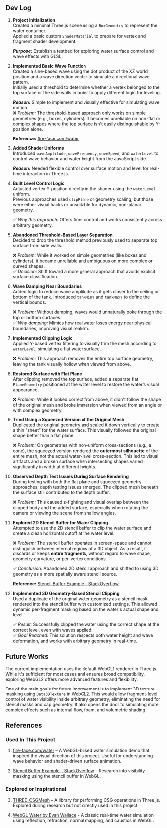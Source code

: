 ## Dev Log

1. **Project Initialization**  
   Created a minimal Three.js scene using a `BoxGeometry` to represent the water container.  
   Applied a basic custom `ShaderMaterial` to prepare for vertex and fragment shader development.

   ***Purpose:*** Establish a testbed for exploring water surface control and wave effects with GLSL.  

2. **Implemented Basic Wave Function**  
   Created a sine-based wave using the dot product of the XZ world position and a wave direction vector to simulate a directional wave pattern.  
   Initially used a threshold to determine whether a vertex belonged to the top surface or the side walls in order to apply different logic for leveling.

   ***Reason:*** Simple to implement and visually effective for simulating wave motion.  
   ❌ *Problem:* The threshold-based approach only works on simple geometries (e.g., boxes, cylinders). It becomes unreliable on non-flat or complex shapes where the top surface isn't easily distinguishable by Y-position alone.

   **Reference:** [fire-face.com/water](https://fire-face.com/water/)

3. **Added Shader Uniforms**  
   Introduced `waveAmplitude`, `waveFrequency`, `waveSpeed`, and `waterLevel` to control wave behavior and water height from the JavaScript side.

   ***Reason:*** Needed flexible control over surface motion and level for real-time interaction in Three.js.

4. **Built Level Control Logic**  
   Adjusted vertex Y-position directly in the shader using the `waterLevel` uniform.  
   Previous approaches used `clipPlane` or geometry scaling, but those were either visual hacks or unsuitable for dynamic, non-planar geometry.

   ✅ *Why this approach:* Offers finer control and works consistently across arbitrary geometry.

5. **Abandoned Threshold-Based Layer Separation**  
   Decided to drop the threshold method previously used to separate top surface from side walls.  

   ❌ *Problem:* While it worked on simple geometries (like boxes and cylinders), it became unreliable and ambiguous on more complex or curved shapes.  
   ✅ *Decision:* Shift toward a more general approach that avoids explicit surface classification.

6. **Wave Damping Near Boundaries**  
   Added logic to reduce wave amplitude as it gets closer to the ceiling or bottom of the tank. Introduced `tankMinY` and `tankMaxY` to define the vertical bounds.

   ❌ *Problem:* Without damping, waves would unnaturally poke through the top or bottom surfaces.  
   ✅ *Why damping:* Mimics how real water loses energy near physical boundaries, improving visual realism.

7. **Implemented Clipping Logic**  
   Applied Y-based vertex filtering to visually trim the mesh according to `waterLevel`, simulating a flat water surface.  

   ❌ *Problem:* This approach removed the entire top surface geometry, leaving the tank visually hollow when viewed from above.

8. **Restored Surface with Flat Plane**  
   After clipping removed the top surface, added a separate flat `PlaneGeometry` positioned at the water level to restore the water’s visual appearance.

   ❌ *Problem:* While it looked correct from above, it didn't follow the shape of the original mesh and broke immersion when viewed from an angle or with complex geometry.

9. **Tried Using a Squeezed Version of the Original Mesh**  
   Duplicated the original geometry and scaled it down vertically to create a thin “sheet” for the water surface. This visually followed the original shape better than a flat plane.

   ❌ *Problem:* On geometries with non-uniform cross-sections (e.g., a cone), the squeezed version rendered the **outermost silhouette** of the entire mesh, not the actual water-level cross-section. This led to visual artifacts and a broken surface when intersecting shapes varied significantly in width at different heights.

10. **Observed Depth Test Issues During Surface Rendering**  
    During testing with both the flat plane and squeezed geometry approaches, depth testing issues emerged. The clipped mesh beneath the surface still contributed to the depth buffer.

    ❌ *Problem:* This caused z-fighting and visual overlap between the clipped body and the added surface, especially when rotating the camera or viewing the scene from shallow angles.

11. **Explored 2D Stencil Buffer for Water Clipping**  
    Attempted to use the 2D stencil buffer to clip the water surface and create a clean horizontal cutoff at the water level.

    ❌ *Problem:* The stencil buffer operates in screen-space and cannot distinguish between internal regions of a 3D object. As a result, it discards or keeps **entire fragments**, without regard to wave shape, geometry curvature, or per-vertex conditions.

    ✅ *Conclusion:* Abandoned 2D stencil approach and shifted to using 3D geometry as a more spatially aware stencil source.

    **Reference:** [Stencil Buffer Example – StackOverflow](https://stackoverflow.com/questions/59539788/stencil-buffer-in-webgl/59547059#59547059)

12. **Implemented 3D Geometry-Based Stencil Clipping**  
    Used a duplicate of the original water geometry as a stencil mask, rendered into the stencil buffer with customized settings. This allowed dynamic per-fragment masking based on the water's actual shape and level.

    ✅ *Result:* Successfully clipped the water using the correct shape at the correct level, even with waves applied.  
    ✅ *Goal Reached:* This solution respects both water height and wave deformation, and works with arbitrary geometry in real-time.

## Future Works

The current implementation uses the default WebGL1 renderer in Three.js. While it's sufficient for most cases and ensures broad compatibility, exploring WebGL2 offers more advanced features and flexibility.

One of the main goals for future improvement is to implement 3D texture masking using `Data3DTexture` in WebGL2. This would allow fragment-level control of water visibility inside arbitrary geometry, eliminating the need for stencil masks and cap geometry. It also opens the door to simulating more complex effects such as internal flow, foam, and volumetric shading.

## References

### Used In This Project

1. [fire-face.com/water](https://fire-face.com/water/) – A WebGL-based water simulation demo that inspired the visual direction of this project. Useful for understanding wave behavior and shader-driven surface animation.

2. [Stencil Buffer Example – StackOverflow](https://stackoverflow.com/questions/59539788/stencil-buffer-in-webgl/59547059#59547059) – Research into visibility masking using the stencil buffer in WebGL.

### Explored or Inspirational

3. [THREE-CSGMesh](https://github.com/manthrax/THREE-CSGMesh) – A library for performing CSG operations in Three.js. Explored during research but not directly used in this project.

4. [WebGL Water by Evan Wallace](https://github.com/evanw/webgl-water) - A classic real-time water simulation using reflection, refraction, normal mapping, and caustics in WebGL.
